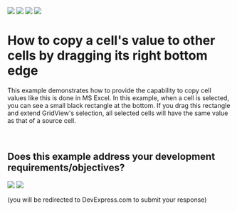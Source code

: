 <!-- default badges list -->
![](https://img.shields.io/endpoint?url=https://codecentral.devexpress.com/api/v1/VersionRange/128626411/11.1.5%2B)
[![](https://img.shields.io/badge/Open_in_DevExpress_Support_Center-FF7200?style=flat-square&logo=DevExpress&logoColor=white)](https://supportcenter.devexpress.com/ticket/details/E2621)
[![](https://img.shields.io/badge/📖_How_to_use_DevExpress_Examples-e9f6fc?style=flat-square)](https://docs.devexpress.com/GeneralInformation/403183)
[![](https://img.shields.io/badge/💬_Leave_Feedback-feecdd?style=flat-square)](#does-this-example-address-your-development-requirementsobjectives)
<!-- default badges end -->
# How to copy a cell's value to other cells by dragging its right bottom edge


<p>This example demonstrates how to provide the capability to copy cell values like this is done in MS Excel. In this example, when a cell is selected, you can see a small black rectangle at the bottom. If you drag this rectangle and extend GridView's selection, all selected cells will have the same value as that of a source cell.</p>

<br/>


<!-- feedback -->
## Does this example address your development requirements/objectives?

[<img src="https://www.devexpress.com/support/examples/i/yes-button.svg"/>](https://www.devexpress.com/support/examples/survey.xml?utm_source=github&utm_campaign=winforms-grid-copy-cell-value-to-other-cells-by-dragging-its-right-bottom-edge&~~~was_helpful=yes) [<img src="https://www.devexpress.com/support/examples/i/no-button.svg"/>](https://www.devexpress.com/support/examples/survey.xml?utm_source=github&utm_campaign=winforms-grid-copy-cell-value-to-other-cells-by-dragging-its-right-bottom-edge&~~~was_helpful=no)

(you will be redirected to DevExpress.com to submit your response)
<!-- feedback end -->
